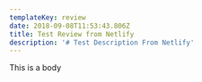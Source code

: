 ```yaml
---
templateKey: review
date: 2018-09-08T11:53:43.806Z
title: Test Review from Netlify
description: '# Test Description From Netlify'
---
```

This is a body
